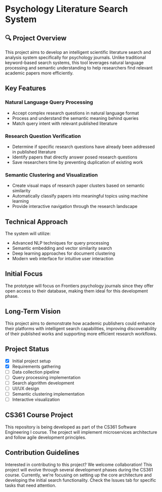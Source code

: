# Psychology Literature Search System

## 🔍 Project Overview
This project aims to develop an intelligent scientific literature search and analysis system specifically for psychology journals. Unlike traditional keyword-based search systems, this tool leverages natural language processing and semantic understanding to help researchers find relevant academic papers more efficiently.

## Key Features

### Natural Language Query Processing
- Accept complex research questions in natural language format
- Process and understand the semantic meaning behind queries
- Match query intent with relevant published literature

### Research Question Verification
- Determine if specific research questions have already been addressed in published literature
- Identify papers that directly answer posed research questions
- Save researchers time by preventing duplication of existing work

### Semantic Clustering and Visualization
- Create visual maps of research paper clusters based on semantic similarity
- Automatically classify papers into meaningful topics using machine learning
- Provide interactive navigation through the research landscape

## Technical Approach
The system will utilize:
- Advanced NLP techniques for query processing
- Semantic embedding and vector similarity search
- Deep learning approaches for document clustering
- Modern web interface for intuitive user interaction

##  Initial Focus
The prototype will focus on Frontiers psychology journals since they offer open access to their database, making them ideal for this development phase.

## Long-Term Vision
This project aims to demonstrate how academic publishers could enhance their platforms with intelligent search capabilities, improving discoverability of their published works and supporting more efficient research workflows.

## Project Status
- [x] Initial project setup
- [x] Requirements gathering
- [ ] Data collection pipeline
- [ ] Query processing implementation
- [ ] Search algorithm development
- [ ] UI/UX design
- [ ] Semantic clustering implementation
- [ ] Interactive visualization

## CS361 Course Project
This repository is being developed as part of the CS361 Software Engineering I course. The project will implement microservices architecture and follow agile development principles.

## Contribution Guidelines
Interested in contributing to this project? We welcome collaboration! This project will evolve through several development phases during the CS361 course. Currently, we're focusing on setting up the core architecture and developing the initial search functionality. Check the Issues tab for specific tasks that need attention.
